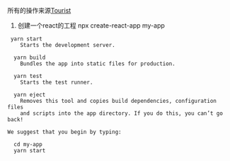 所有的操作来源[Tourist](https://zh-hans.reactjs.org/tutorial/tutorial.html)

1. 创建一个react的工程 npx create-react-app my-app

```
 yarn start
    Starts the development server.

  yarn build
    Bundles the app into static files for production.

  yarn test
    Starts the test runner.

  yarn eject
    Removes this tool and copies build dependencies, configuration files
    and scripts into the app directory. If you do this, you can’t go back!

We suggest that you begin by typing:

  cd my-app
  yarn start
```
